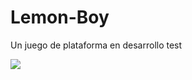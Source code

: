 # Lemon-Boy
Un juego de plataforma en desarrollo
test

<img src= "https://github.com/hug58/Lemon-Boy/blob/master/gif/portada.gif">
